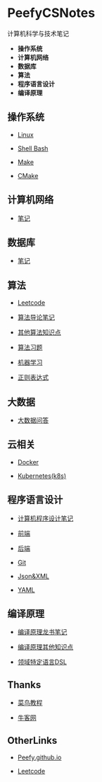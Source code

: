 # PeefyCSNotes

计算机科学与技术笔记

* **操作系统** 
* **计算机网络** 
* **数据库** 
* **算法**
* **程序语言设计**
* **编译原理**

## 操作系统

* [Linux](https://github.com/Peefy/PeefyCSNotes/blob/master/doc/README_OS.md)

* [Shell Bash](https://github.com/Peefy/PeefyCSNotes/blob/master/doc/README_SHELL.md)

* [Make](https://github.com/Peefy/CppInVSCode/blob/master/makefile)

* [CMake](https://github.com/Peefy/PeefyCSNotes/blob/master/doc/README_CMAKE.md)

## 计算机网络

* [笔记](https://github.com/Peefy/PeefyCSNotes/blob/master/doc/README_NETWORK.md)

## 数据库 

* [笔记](https://github.com/Peefy/PeefyCSNotes/blob/master/doc/README_DATABASE.md)

## 算法 

* [Leetcode](https://github.com/Peefy/PeefyLeetCode)

* [算法导论笔记](https://github.com/Peefy/IntroductionToAlgorithm.Python)

* [其他算法知识点](https://github.com/Peefy/PeefyCSNotes/blob/master/doc/README_ALGORITHM.md)

* [算法习题](https://github.com/Peefy/PeefyCSNotes/blob/master/doc/README_ALGORITHM_PRACTICE.md)

* [机器学习](https://github.com/Peefy/PeefyCSNotes/blob/master/doc/README_MACHINE_LEARNING.md)

* [正则表达式](https://github.com/Peefy/PeefyCSNotes/blob/master/doc/README_REGEX.md)

## 大数据

* [大数据问答](https://github.com/Peefy/PeefyCSNotes/blob/master/doc/README_BIGDATA.md)

## 云相关

* [Docker](https://github.com/Peefy/PeefyCSNotes/blob/master/doc/README_DOCKER.md)

* [Kubernetes(k8s)](https://github.com/Peefy/PeefyCSNotes/blob/master/doc/README_KUBERNETES.md)

## 程序语言设计

* [计算机程序设计笔记](https://github.com/Peefy/PeefyCSNotes/blob/master/doc/README_CODING.md)

* [前端](https://github.com/Peefy/PeefyCSNotes/blob/master/doc/README_FRONTEND.md)

* [后端](https://github.com/Peefy/PeefyCSNotes/blob/master/doc/README_BACKEND.md)

* [Git](https://github.com/Peefy/PeefyCSNotes/blob/master/doc/README_GIT.md)

* [Json&XML](https://github.com/Peefy/PeefyCSNotes/blob/master/doc/README_JSON_XML.md)

* [YAML](https://github.com/Peefy/PeefyCSNotes/blob/master/doc/README_YAML.md)

## 编译原理 

* [编译原理龙书笔记](https://github.com/Peefy/CompileDragonBook.Cpp/blob/master/doc/NOTE.md)

* [编译原理其他知识点](https://github.com/Peefy/PeefyCSNotes/blob/master/doc/README_COMPILE.md)

* [领域特定语言DSL](https://github.com/Peefy/CompileDragonBook.Cpp/blob/master/doc/DSL.md)

## Thanks

* [菜鸟教程](http://www.runoob.com/)

* [牛客网](https://www.nowcoder.com/)

## OtherLinks

* [Peefy.github.io](https://peefy.github.io/)

* [Leetcode](https://leetcode-cn.com/problemset/all/)
